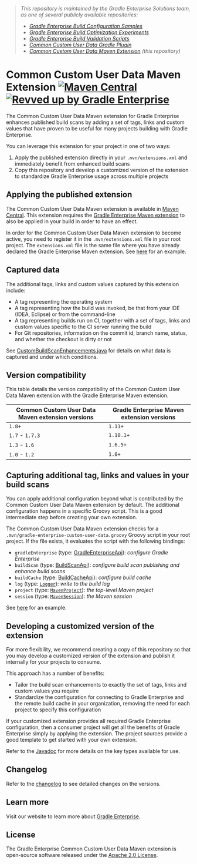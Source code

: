 > _This repository is maintained by the Gradle Enterprise Solutions team, as one of several publicly available repositories:_
> - _[Gradle Enterprise Build Configuration Samples][ge-build-config-samples]_
> - _[Gradle Enterprise Build Optimization Experiments][ge-build-optimization-experiments]_
> - _[Gradle Enterprise Build Validation Scripts][ge-build-validation-scripts]_
> - _[Common Custom User Data Gradle Plugin][ccud-gradle-plugin]_
> - _[Common Custom User Data Maven Extension][ccud-maven-extension] (this repository)_

# Common Custom User Data Maven Extension [![Maven Central](https://img.shields.io/maven-central/v/com.gradle/common-custom-user-data-maven-extension)](https://search.maven.org/artifact/com.gradle/common-custom-user-data-maven-extension) [![Revved up by Gradle Enterprise](https://img.shields.io/badge/Revved%20up%20by-Gradle%20Enterprise-06A0CE?logo=Gradle&labelColor=02303A)](https://ge.gradle.org/scans)

The Common Custom User Data Maven extension for Gradle Enterprise enhances published build scans
by adding a set of tags, links and custom values that have proven to be useful for many projects building with Gradle Enterprise.

You can leverage this extension for your project in one of two ways:
1. Apply the published extension directly in your `.mvn/extensions.xml` and immediately benefit from enhanced build scans
2. Copy this repository and develop a customized version of the extension to standardize Gradle Enterprise usage across multiple projects

## Applying the published extension

The Common Custom User Data Maven extension is available in [Maven Central](https://search.maven.org/artifact/com.gradle/common-custom-user-data-maven-extension). This extension
requires the [Gradle Enterprise Maven extension](https://search.maven.org/artifact/com.gradle/gradle-enterprise-maven-extension) to also be applied in your build in order to have
an effect.

In order for the Common Custom User Data Maven extension to become active, you need to register it in the `.mvn/extensions.xml` file in your root project. The `extensions.xml` file
is the same file where you have already declared the Gradle Enterprise Maven extension. See [here](.mvn/extensions.xml) for an example.

## Captured data

The additional tags, links and custom values captured by this extension include:
- A tag representing the operating system
- A tag representing how the build was invoked, be that from your IDE (IDEA, Eclipse) or from the command-line
- A tag representing builds run on CI, together with a set of tags, links and custom values specific to the CI server running the build
- For Git repositories, information on the commit id, branch name, status, and whether the checkout is dirty or not

See [CustomBuildScanEnhancements.java](./src/main/java/com/gradle/CustomBuildScanEnhancements.java) for details on what data is
captured and under which conditions.

## Version compatibility

This table details the version compatibility of the Common Custom User Data Maven extension with the Gradle Enterprise Maven extension.

| Common Custom User Data Maven extension versions | Gradle Enterprise Maven extension versions |
| ------------------------------------------------ | ------------------------------------------ |
| `1.8+`                                           | `1.11+`                                    |
| `1.7` - `1.7.3`                                  | `1.10.1+`                                  |
| `1.3` - `1.6`                                    | `1.6.5+`                                   |
| `1.0` - `1.2`                                    | `1.0+`                                     |

## Capturing additional tag, links and values in your build scans

You can apply additional configuration beyond what is contributed by the Common Custom User Data Maven extension by default. The additional configuration happens in a specific
Groovy script. This is a good intermediate step before creating your own extension.

The Common Custom User Data Maven extension checks for a `.mvn/gradle-enterprise-custom-user-data.groovy` Groovy script in your root project. If the file exists, it evaluates
the script with the following bindings:

- `gradleEnterprise` (type: [GradleEnterpriseApi](https://docs.gradle.com/enterprise/maven-extension/api/com/gradle/maven/extension/api/GradleEnterpriseApi.html)): _configure Gradle Enterprise_
- `buildScan` (type: [BuildScanApi](https://docs.gradle.com/enterprise/maven-extension/api/com/gradle/maven/extension/api/scan/BuildScanApi.html)): _configure build scan publishing and enhance build scans_
- `buildCache` (type: [BuildCacheApi](https://docs.gradle.com/enterprise/maven-extension/api/com/gradle/maven/extension/api/cache/BuildCacheApi.html)): _configure build cache_
- `log` (type: [`Logger`](http://www.slf4j.org/apidocs/org/slf4j/Logger.html)): _write to the build log_
- `project` (type: [`MavenProject`](https://maven.apache.org/ref/current/maven-core/apidocs/org/apache/maven/project/MavenProject.html)): _the top-level Maven project_
- `session` (type: [`MavenSession`](https://maven.apache.org/ref/current/maven-core/apidocs/org/apache/maven/execution/MavenSession.html)): _the Maven session_

See [here](.mvn/gradle-enterprise-custom-user-data.groovy) for an example.

## Developing a customized version of the extension

For more flexibility, we recommend creating a copy of this repository so that you may develop a customized version of the extension and publish it internally for your projects to consume.

This approach has a number of benefits:
- Tailor the build scan enhancements to exactly the set of tags, links and custom values you require
- Standardize the configuration for connecting to Gradle Enterprise and the remote build cache in your organization, removing the need for each project to specify this configuration

If your customized extension provides all required Gradle Enterprise configuration, then a consumer project will get all the benefits of Gradle Enterprise simply by applying the extension. The
project sources provide a good template to get started with your own extension.

Refer to the [Javadoc](https://docs.gradle.com/enterprise/maven-extension/api/) for more details on the key types available for use.

## Changelog

Refer to the [changelog](CHANGELOG.md) to see detailed changes on the versions.

## Learn more

Visit our website to learn more about [Gradle Enterprise][gradle-enterprise].

## License

The Gradle Enterprise Common Custom User Data Maven extension is open-source software released under the [Apache 2.0 License][apache-license].

[ge-build-config-samples]: https://github.com/gradle/gradle-enterprise-build-config-samples
[ge-build-optimization-experiments]: https://github.com/gradle/gradle-enterprise-build-optimization-experiments
[ge-build-validation-scripts]: https://github.com/gradle/gradle-enterprise-build-validation-scripts
[ccud-gradle-plugin]: https://github.com/gradle/common-custom-user-data-gradle-plugin
[ccud-maven-extension]: https://github.com/gradle/common-custom-user-data-maven-extension
[gradle-enterprise]: https://gradle.com/enterprise
[apache-license]: https://www.apache.org/licenses/LICENSE-2.0.html
